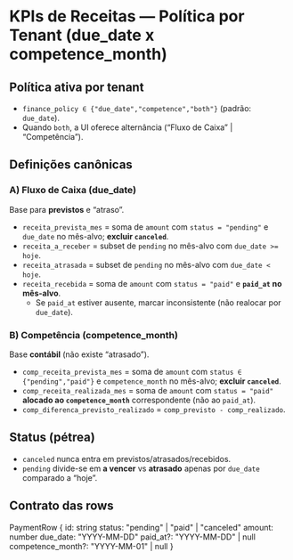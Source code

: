 # KPIs de Receitas — Política por Tenant (due_date x competence_month)

## Política ativa por tenant
- `finance_policy ∈ {"due_date","competence","both"}` (padrão: `due_date`).
- Quando `both`, a UI oferece alternância (“Fluxo de Caixa” | “Competência”).

## Definições canônicas

### A) Fluxo de Caixa (due_date)
Base para **previstos** e “atraso”.
- `receita_prevista_mes` = soma de `amount` com `status = "pending"` e `due_date` no mês-alvo; **excluir `canceled`**.
- `receita_a_receber` = subset de `pending` no mês-alvo com `due_date >= hoje`.
- `receita_atrasada`  = subset de `pending` no mês-alvo com `due_date < hoje`.
- `receita_recebida`  = soma de `amount` com `status = "paid"` e **`paid_at` no mês-alvo**.
  - Se `paid_at` estiver ausente, marcar inconsistente (não realocar por `due_date`).

### B) Competência (competence_month)
Base **contábil** (não existe “atrasado”).
- `comp_receita_prevista_mes`   = soma de `amount` com `status ∈ {"pending","paid"}` e `competence_month` no mês-alvo; **excluir `canceled`**.
- `comp_receita_realizada_mes`  = soma de `amount` com `status = "paid"` **alocado ao `competence_month`** correspondente (não ao `paid_at`).
- `comp_diferenca_previsto_realizado` = `comp_previsto - comp_realizado`.

## Status (pétrea)
- `canceled` nunca entra em previstos/atrasados/recebidos.
- `pending` divide-se em **a vencer** vs **atrasado** apenas por `due_date` comparado a “hoje”.

## Contrato das rows
PaymentRow {
  id: string
  status: "pending" | "paid" | "canceled"
  amount: number
  due_date: "YYYY-MM-DD"
  paid_at?: "YYYY-MM-DD" | null
  competence_month?: "YYYY-MM-01" | null
}
